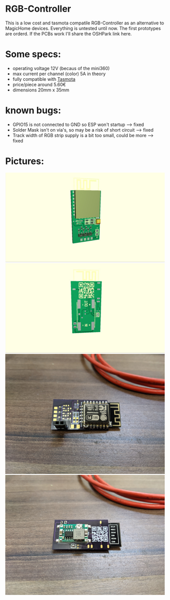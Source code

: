 # RGB-Controller
This is a low cost and tasmota compatile RGB-Controller as an alternative to MagicHome devices.
Everything is untested until now. The first prototypes are orderd. If the PCBs work I'll share the OSHPark link here.

# Some specs:
- operating voltage 12V (becaus of the mini360)
- max current per channel (color) 5A in theory 
- fully compatible with [Tasmota](https://github.com/arendst/Tasmota)
- price/piece around 5.60€
- dimensions 20mm x 35mm

# known bugs:
- GPIO15 is not connected to GND so ESP won't startup --> fixed
- Solder Mask isn't on via's, so may be a risk of short circuit --> fixed
- Track width of RGB strip supply is a bit too small, could be more --> fixed

# Pictures:
![Top](Board_3D_Top.jpg)
![Bottom](Board_3D_Bottom.jpg)
![Prototyp_Top](prototyp_top.jpg)
![Prototyp_Bot](prototyp_bottom.jpg)


